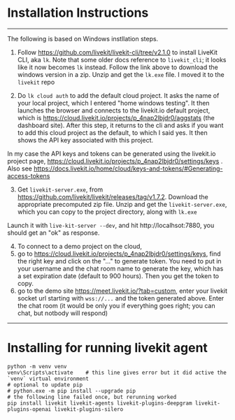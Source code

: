 # Installation Instructions
----

The following is based on Windows instllation steps. 

1. Follow https://github.com/livekit/livekit-cli/tree/v2.1.0 to install LiveKit CLI, aka `lk`. Note that some older docs reference to `livekit_cli`; it looks like it now becomes `lk` instead. Follow the link above to download the windows version in a zip. Unzip and get the `lk.exe` file. I moved it to the `livekit` repo

2. Do `lk cloud auth` to add the default cloud project. It asks the name of your local project, which I entered "home windows testing". It then launches the browser and connects to the livekit.io default project, which is https://cloud.livekit.io/projects/p_4nap2lbjdr0/aggstats (the dashboard site). After this step, it returns to the cli and asks if you want to add this cloud project as the default, to which I said yes. It then shows the API key associated with this project. 

In my case the API keys and tokens can be generated using the livekit.io project page, https://cloud.livekit.io/projects/p_4nap2lbjdr0/settings/keys . Also see https://docs.livekit.io/home/cloud/keys-and-tokens/#Generating-access-tokens

3. Get `livekit-server.exe`, from https://github.com/livekit/livekit/releases/tag/v1.7.2. Download the appropriate precomputed zip file. Unzip and get the `livekit-server.exe`, which you can copy to the project directory, along with `lk.exe`

Launch it with `live-kit-server --dev`, and hit http://localhsot:7880, you should get an "ok" as response. 

4. To connect to a demo project on the cloud, 
  1. go to https://cloud.livekit.io/projects/p_4nap2lbjdr0/settings/keys, find the right key and click on the "..." to generate token. You need to put in your username and the chat room name to generate the key, which has a set expiration date (default to 900 hours). Then you get the token to copy. 
  2. go to the demo site https://meet.livekit.io/?tab=custom, enter your livekit socket url starting with `wss://...` and the token generated above. Enter the chat room (it would be only you if everything goes right; you can chat, but notbody will respond)


----
# Installing for running livekit agent


```
python -m venv venv   
venv\Scripts\activate    # this line gives error but it did active the `venv` virtual environment
# optional to update pip
# python.exe -m pip install --upgrade pip
# the following line failed once, but rerunning worked
pip install livekit livekit-agents livekit-plugins-deepgram livekit-plugins-openai livekit-plugins-silero
```
